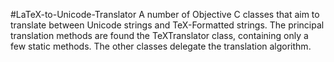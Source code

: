 #LaTeX-to-Unicode-Translator
A number of Objective C classes that aim to translate between Unicode strings and TeX-Formatted strings. The principal translation methods are found the TeXTranslator class, containing only a few static methods. The other classes delegate the translation algorithm.
